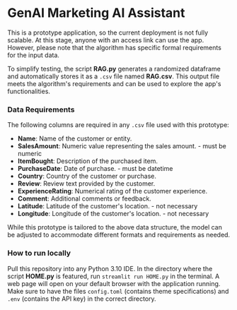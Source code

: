# GenAI Marketing AI Assistant

This is a prototype application, so the current deployment is not fully scalable. At this stage, anyone with an access link can use the app. However, please note that the algorithm has specific formal requirements for the input data. 

To simplify testing, the script **RAG.py** generates a randomized dataframe and automatically stores it as a `.csv` file named **RAG.csv**. This output file meets the algorithm's requirements and can be used to explore the app's functionalities.

### Data Requirements

The following columns are required in any `.csv` file used with this prototype:

- **Name**: Name of the customer or entity.
- **SalesAmount**: Numeric value representing the sales amount. - must be numeric
- **ItemBought**: Description of the purchased item.
- **PurchaseDate**: Date of purchase. - must be datetime
- **Country**: Country of the customer or purchase.
- **Review**: Review text provided by the customer.
- **ExperienceRating**: Numerical rating of the customer experience.
- **Comment**: Additional comments or feedback.
- **Latitude**: Latitude of the customer's location. - not necessary
- **Longitude**: Longitude of the customer's location. - not necessary


While this prototype is tailored to the above data structure, the model can be adjusted to accommodate different formats and requirements as needed.

### How to run locally

Pull this repository into any Python 3.10 IDE. In the directory where the script **HOME.py** is featured, run `streamlit run HOME.py` in the terminal. A web page will open on your default browser with the application running.
Make sure to have the files `config.toml` (contains theme specifications) and `.env` (contains the API key) in the correct directory. 
